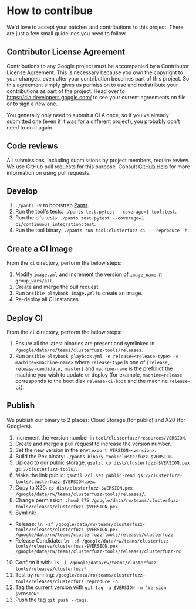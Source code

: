 How to contribue
====================================

We'd love to accept your patches and contributions to this project. There are
just a few small guidelines you need to follow.


Contributor License Agreement
---------------------------------

Contributions to any Google project must be accompanied by a Contributor License
Agreement. This is necessary because you own the copyright to your changes, even
after your contribution becomes part of this project. So this agreement simply
gives us permission to use and redistribute your contributions as part of the
project. Head over to <https://cla.developers.google.com/> to see your current
agreements on file or to sign a new one.

You generally only need to submit a CLA once, so if you've already submitted one
(even if it was for a different project), you probably don't need to do it
again.


Code reviews
--------------

All submissions, including submissions by project members, require review. We
use GitHub pull requests for this purpose. Consult [GitHub Help] for more
information on using pull requests.

[GitHub Help]: https://help.github.com/articles/about-pull-requests/


Develop
------------

1. `./pants -V` to bootstrap [Pants](http://www.pantsbuild.org/).
2. Run the tool's tests: `./pants test.pytest --coverage=1 tool:test`.
3. Run the ci's tests: `./pants test.pytest --coverage=1 ci/continuous_integration:test`.
4. Run the tool binary: `./pants run tool:clusterfuzz-ci -- reproduce -h`.


Create a CI image
------------------

From the `ci` directory, perform the below steps:

1. Modify `image.yml` and increment the version of `image_name` in `group_vars/all`.
2. Create and merge the pull request.
3. Run `ansible-playbook image.yml` to create an image.
4. Re-deploy all CI instances.


Deploy CI
------------

From the `ci` directory, perform the below steps:

1. Ensure all the latest binaries are present and symlinked in
   `/google/data/ro/teams/clusterfuzz-tools/releases`.
2. Run `ansible-playbook playbook.yml -e release=<release-type> -e machine=<machine-name>`
   where `release-type` is one of `[release, release-candidate, master]` and
   `machine-name` is the prefix of the machine you wish to update or deploy
   (for example, `machine=release` corresponds to the boot disk
   `release-ci-boot` and the machine `release-ci`).


Publish
----------

We publish our binary to 2 places: Cloud Storage (for public) and X20 (for Googlers).

1. Increment the version number in `tool/clusterfuzz/resources/VERSION`.
2. Create and merge a pull request to increase the version number.
3. Set the new version in the env: `export VERSION=<version>`.
4. Build the Pex binary: `./pants binary tool:clusterfuzz-$VERSION`.
5. Upload to our public storage: `gsutil cp dist/clusterfuzz-$VERSION.pex gs://clusterfuzz-tools/`.
6. Make the link public: `gsutil acl set public-read gs://clusterfuzz-tools/clusterfuzz-$VERSION.pex`.
7. Copy to X20: `cp dist/clusterfuzz-$VERSION.pex /google/data/rw/teams/clusterfuzz-tools/releases/`.
8. Change permission: `chmod 775 /google/data/rw/teams/clusterfuzz-tools/releases/clusterfuzz-$VERSION.pex`.
9. Symlink:
  * Release: `ln -sf /google/data/rw/teams/clusterfuzz-tools/releases/clusterfuzz-$VERSION.pex /google/data/rw/teams/clusterfuzz-tools/releases/clusterfuzz`
  * Release Candidate: `ln -sf /google/data/rw/teams/clusterfuzz-tools/releases/clusterfuzz-$VERSION.pex /google/data/rw/teams/clusterfuzz-tools/releases/clusterfuzz-rc`

10. Confirm it with: `ls -l /google/data/rw/teams/clusterfuzz-tools/releases/clusterfuzz*`.
11. Test by running: `/google/data/ro/teams/clusterfuzz-tools/releases/clusterfuzz reproduce -h`.
12. Tag the current version with `git tag -a $VERSION -m "Version $VERSION"`.
13. Push the tag `git push --tags`.


